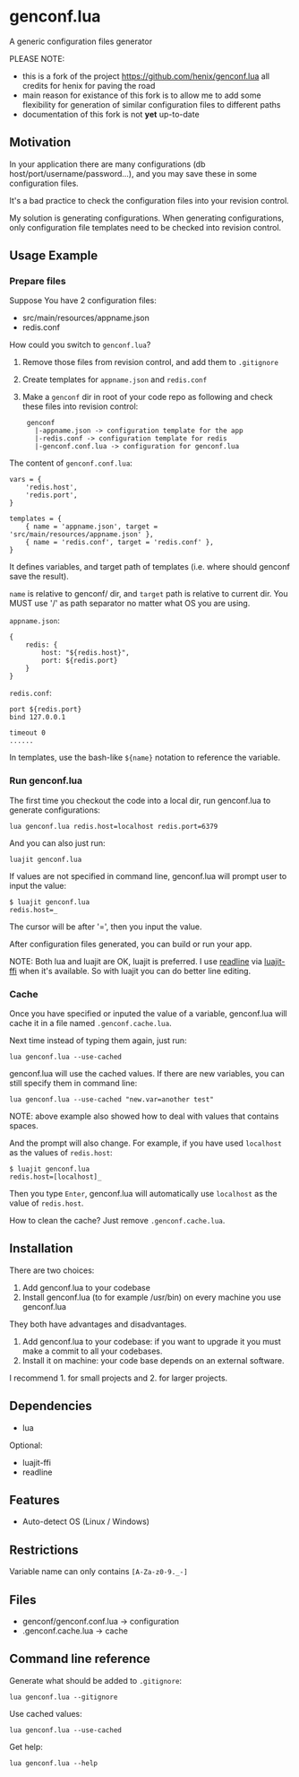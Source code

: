# genconf.lua

A generic configuration files generator

PLEASE NOTE:
- this is a fork of the project https://github.com/henix/genconf.lua all credits for henix for paving the road
- main reason for existance of this fork is to allow me to add some flexibility for generation of similar configuration files to different paths
- documentation of this fork is not **yet** up-to-date

## Motivation

In your application there are many configurations (db host/port/username/password...), and you may save these in some configuration files.

It's a bad practice to check the configuration files into your revision control.

My solution is generating configurations. When generating configurations, only configuration file templates need to be checked into revision control.

## Usage Example

### Prepare files

Suppose You have 2 configuration files:

* src/main/resources/appname.json
* redis.conf

How could you switch to `genconf.lua`?

1. Remove those files from revision control, and add them to `.gitignore`
2. Create templates for `appname.json` and `redis.conf`
3. Make a `genconf` dir in root of your code repo as following and check these files into revision control:

		genconf
		  |-appname.json -> configuration template for the app
		  |-redis.conf -> configuration template for redis
		  |-genconf.conf.lua -> configuration for genconf.lua

The content of `genconf.conf.lua`:

	vars = {
		'redis.host',
		'redis.port',
	}
	
	templates = {
		{ name = 'appname.json', target = 'src/main/resources/appname.json' },
		{ name = 'redis.conf', target = 'redis.conf' },
	}

It defines variables, and target path of templates (i.e. where should genconf save the result).

`name` is relative to genconf/ dir, and `target` path is relative to current dir. You MUST use '/' as path separator no matter what OS you are using.

`appname.json`:

	{
		redis: {
			host: "${redis.host}",
			port: ${redis.port}
		}
	}

`redis.conf`:

	port ${redis.port}
	bind 127.0.0.1
	
	timeout 0
	......

In templates, use the bash-like `${name}` notation to reference the variable.

### Run genconf.lua

The first time you checkout the code into a local dir, run genconf.lua to generate configurations:

	lua genconf.lua redis.host=localhost redis.port=6379

And you can also just run:

	luajit genconf.lua

If values are not specified in command line, genconf.lua will prompt user to input the value:

	$ luajit genconf.lua
	redis.host=_

The cursor will be after '=', then you input the value.

After configuration files generated, you can build or run your app.

NOTE: Both lua and luajit are OK, luajit is preferred. I use [readline](http://www.gnu.org/software/readline/) via [luajit-ffi](http://luajit.org/ext_ffi.html) when it's available. So with luajit you can do better line editing.

### Cache

Once you have specified or inputed the value of a variable, genconf.lua will cache it in a file named `.genconf.cache.lua`.

Next time instead of typing them again, just run:

	lua genconf.lua --use-cached

genconf.lua will use the cached values. If there are new variables, you can still specify them in command line:

	lua genconf.lua --use-cached "new.var=another test"

NOTE: above example also showed how to deal with values that contains spaces.

And the prompt will also change. For example, if you have used `localhost` as the values of `redis.host`:

	$ luajit genconf.lua
	redis.host=[localhost]_

Then you type `Enter`, genconf.lua will automatically use `localhost` as the value of `redis.host`.

How to clean the cache? Just remove `.genconf.cache.lua`.

## Installation

There are two choices:

1. Add genconf.lua to your codebase
2. Install genconf.lua (to for example /usr/bin) on every machine you use genconf.lua

They both have advantages and disadvantages.

1. Add genconf.lua to your codebase: if you want to upgrade it you must make a commit to all your codebases.
2. Install it on machine: your code base depends on an external software.

I recommend 1. for small projects and 2. for larger projects.

## Dependencies

* lua

Optional:

* luajit-ffi
* readline

## Features

* Auto-detect OS (Linux / Windows)

## Restrictions

Variable name can only contains `[A-Za-z0-9._-]`

## Files

* genconf/genconf.conf.lua -> configuration
* .genconf.cache.lua -> cache

## Command line reference

Generate what should be added to `.gitignore`:

	lua genconf.lua --gitignore

Use cached values:

	lua genconf.lua --use-cached

Get help:

	lua genconf.lua --help
